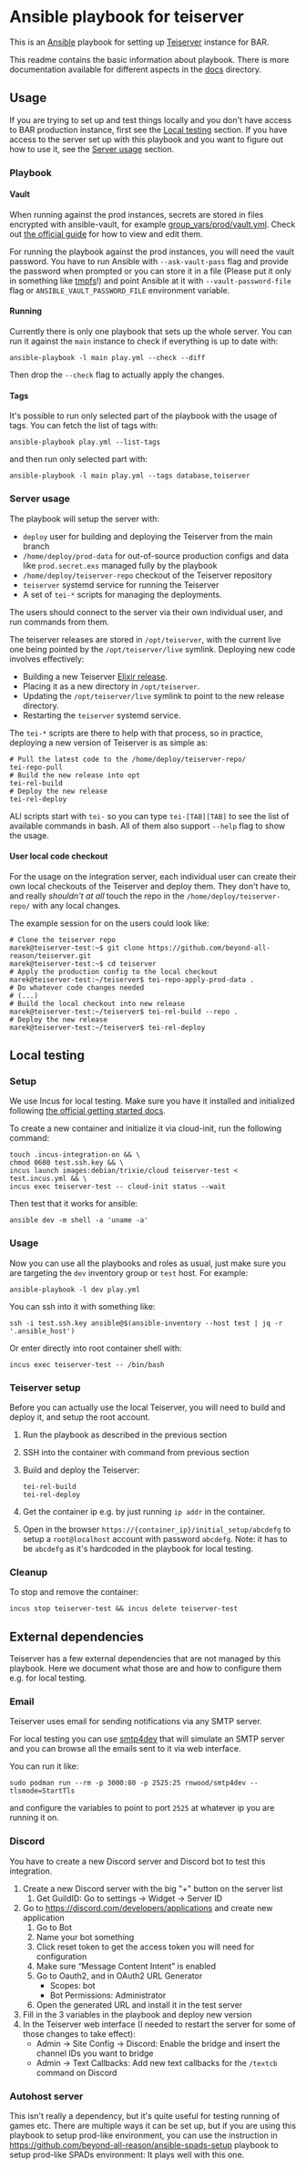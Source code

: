 # Ansible playbook for teiserver

This is an [Ansible](https://en.wikipedia.org/wiki/Ansible_(software)) playbook for setting up [Teiserver](https://github.com/beyond-all-reason/teiserver/) instance for BAR.

This readme contains the basic information about playbook. There is more documentation available for different aspects in the [docs](docs/) directory.

## Usage

If you are trying to set up and test things locally and you don't have access to BAR production instance, first see the [Local testing](#local-testing) section. If you have access to the server set up with this playbook and you want to figure out how to use it, see the [Server usage](#server-usage) section.

### Playbook

#### Vault

When running against the prod instances, secrets are stored in files encrypted with ansible-vault, for example [group_vars/prod/vault.yml](group_vars/prod/vault.yml). Check out [the official guide](https://docs.ansible.com/ansible/latest/vault_guide/vault_encrypting_content.html#encrypting-files-with-ansible-vault) for how to view and edit them.

For running the playbook against the prod instances, you will need the vault password. You have to run Ansible with `--ask-vault-pass` flag and provide the password when prompted or you can store it in a file (Please put it only in something like [tmpfs](https://en.wikipedia.org/wiki/Tmpfs)!) and point Ansible at it with `--vault-password-file` flag or `ANSIBLE_VAULT_PASSWORD_FILE` environment variable.

#### Running

Currently there is only one playbook that sets up the whole server. You can run it against the `main` instance to check if everything is up to date with:

```
ansible-playbook -l main play.yml --check --diff
```

Then drop the `--check` flag to actually apply the changes.

#### Tags

It's possible to run only selected part of the playbook with the usage of tags. You can fetch the list of tags with:

```
ansible-playbook play.yml --list-tags
```

and then run only selected part with:

```
ansible-playbook -l main play.yml --tags database,teiserver
```

### Server usage

The playbook will setup the server with:

- `deploy` user for building and deploying the Teiserver from the main branch
- `/home/deploy/prod-data` for out-of-source production configs and data like `prod.secret.exs` managed fully by the playbook
- `/home/deploy/teiserver-repo` checkout of the Teiserver repository
- `teiserver` systemd service for running the Teiserver
- A set of `tei-*` scripts for managing the deployments.

The users should connect to the server via their own individual user, and run commands from them.

The teiserver releases are stored in `/opt/teiserver`, with the current live one being pointed by the `/opt/teiserver/live` symlink. Deploying new code involves effectively:

- Building a new Teiserver [Elixir release](https://hexdocs.pm/mix/Mix.Tasks.Release.html).
- Placing it as a new directory in `/opt/teiserver`.
- Updating the `/opt/teiserver/live` symlink to point to the new release directory.
- Restarting the `teiserver` systemd service.

The `tei-*` scripts are there to help with that process, so in practice, deploying a new version of Teiserver is as simple as:

```
# Pull the latest code to the /home/deploy/teiserver-repo/
tei-repo-pull
# Build the new release into opt
tei-rel-build
# Deploy the new release
tei-rel-deploy
```

ALl scripts start with `tei-` so you can type `tei-[TAB][TAB]` to see the list of available commands in bash. All of them also support `--help` flag to show the usage.

#### User local code checkout

For the usage on the integration server, each individual user can create their own local checkouts of the Teiserver and deploy them. They don't have to, and really *shouldn't at all* touch the repo in the `/home/deploy/teiserver-repo/` with any local changes.

The example session for on the users could look like:

```
# Clone the teiserver repo
marek@teiserver-test:~$ git clone https://github.com/beyond-all-reason/teiserver.git
marek@teiserver-test:~$ cd teiserver
# Apply the production config to the local checkout
marek@teiserver-test:~/teiserver$ tei-repo-apply-prod-data .
# Do whatever code changes needed
# (...)
# Build the local checkout into new release
marek@teiserver-test:~/teiserver$ tei-rel-build --repo .
# Deploy the new release
marek@teiserver-test:~/teiserver$ tei-rel-deploy
```

## Local testing

### Setup

We use Incus for local testing. Make sure you have it installed and initialized following [the official getting started docs](https://linuxcontainers.org/incus/docs/main/tutorial/first_steps/).

To create a new container and initialize it via cloud-init, run the following command:

```
touch .incus-integration-on && \
chmod 0600 test.ssh.key && \
incus launch images:debian/trixie/cloud teiserver-test < test.incus.yml && \
incus exec teiserver-test -- cloud-init status --wait
```

Then test that it works for ansible:

```
ansible dev -m shell -a 'uname -a'
```

### Usage

Now you can use all the playbooks and roles as usual, just make sure you are targeting the `dev` inventory group or `test` host. For example:

```
ansible-playbook -l dev play.yml
```

You can ssh into it with something like:

```
ssh -i test.ssh.key ansible@$(ansible-inventory --host test | jq -r '.ansible_host')
```

Or enter directly into root container shell with:

```
incus exec teiserver-test -- /bin/bash
```
### Teiserver setup

Before you can actually use the local Teiserver, you will need to build and deploy it, and setup the root account.

1. Run the playbook as described in the previous section
2. SSH into the container with command from previous section
3. Build and deploy the Teiserver:

   ```
   tei-rel-build
   tei-rel-deploy
   ```
4. Get the container ip e.g. by just running `ip addr` in the container.
5. Open in the browser `https://{container_ip}/initial_setup/abcdefg` to setup a `root@localhost` account with password `abcdefg`. Note: it has to be `abcdefg` as it's hardcoded in the playbook for local testing.

### Cleanup

To stop and remove the container:

```
incus stop teiserver-test && incus delete teiserver-test
```

## External dependencies

Teiserver has a few external dependencies that are not managed by this playbook. Here we document what those are and how to configure them e.g. for local testing.

### Email

Teiserver uses email for sending notifications via any SMTP server.

For local testing you can use [smtp4dev](https://github.com/rnwood/smtp4dev) that will simulate an SMTP server and you can browse all the emails sent to it via web interface.

You can run it like:

```
sudo podman run --rm -p 3000:80 -p 2525:25 rnwood/smtp4dev --tlsmode=StartTls
```

and configure the variables to point to port `2525` at whatever ip you are running it on.

### Discord

You have to create a new Discord server and Discord bot to test this integration.

1. Create a new Discord server with the big "+" button on the server list
    1. Get GuildID: Go to settings -> Widget -> Server ID
2. Go to https://discord.com/developers/applications and create new application
    1. Go to Bot
    2. Name your bot something
    3. Click reset token to get the access token you will need for configuration
    4. Make sure “Message Content Intent” is enabled
    5. Go to Oauth2, and in OAuth2 URL Generator
        - Scopes: bot
        - Bot Permissions: Administrator
    6. Open the generated URL and install it in the test server
3. Fill in the 3 variables in the playbook and deploy new version
4. In the Teiserver web interface (I needed to restart the server for some of those changes to take effect):
    - Admin -> Site Config -> Discord: Enable the bridge and insert the channel IDs you want to bridge
    - Admin -> Text Callbacks: Add new text callbacks for the `/textcb` command on Discord

### Autohost server

This isn't really a dependency, but it's quite useful for testing running of games etc. There are multiple ways it can be set up, but if you are using this playbook to setup prod-like environment, you can use the instruction in https://github.com/beyond-all-reason/ansible-spads-setup playbook to setup prod-like SPADs environment: It plays well with this one.
